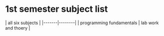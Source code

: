 # 1st semester subject list 
| all six subjects |
|-------|--------|
| programming fundamentals | lab work and thoery |
